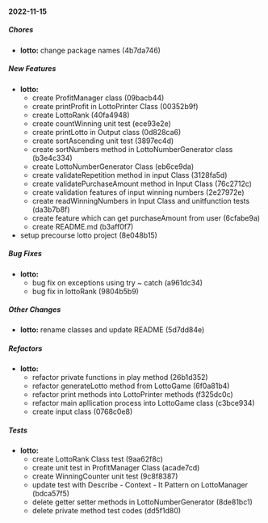 #### 2022-11-15

##### Chores

* **lotto:** change package names (4b7da746)

##### New Features

* **lotto:**
  * create ProfitManager class (09bacb44)
  * create printProfit in LottoPrinter Class (00352b9f)
  * create LottoRank (40fa4948)
  * create countWinning unit test (ece93e2e)
  * create printLotto in Output class (0d828ca6)
  * create sortAscending unit test (3897ec4d)
  * create sortNumbers method in LottoNumberGenerator class (b3e4c334)
  * create LottoNumberGenerator Class (eb6ce9da)
  * create validateRepetition method in input Class (3128fa5d)
  * create validatePurchaseAmount method in Input Class (76c2712c)
  * create validation features of input winning numbers (2e27972e)
  *  create readWinningNumbers in Input Class and unitfunction tests (da3b7b8f)
  * create feature which can get purchaseAmount from user (6cfabe9a)
  * create README.md (b3aff0f7)
*  setup precourse lotto project (8e048b15)

##### Bug Fixes

* **lotto:**
  * bug fix on exceptions using try ~ catch (a961dc34)
  * bug fix in lottoRank (9804b5b9)

##### Other Changes

* **lotto:** rename classes and update README (5d7dd84e)

##### Refactors

* **lotto:**
  * refactor private functions in play method (26b1d352)
  * refactor generateLotto method from LottoGame (6f0a81b4)
  * refactor print methods into LottoPrinter methods (f325dc0c)
  * refactor main apllication process into LottoGame class (c3bce934)
  * create input class (0768c0e8)

##### Tests

* **lotto:**
  * create LottoRank Class test (9aa62f8c)
  * create unit test in ProfitManager Class (acade7cd)
  * create WinningCounter unit test (9c8f8387)
  * update test with Describe - Context - It Pattern on LottoManager (bdca57f5)
  * delete getter setter methods in LottoNumberGenerator (8de81bc1)
  * delete private method test codes (dd5f1d80)

